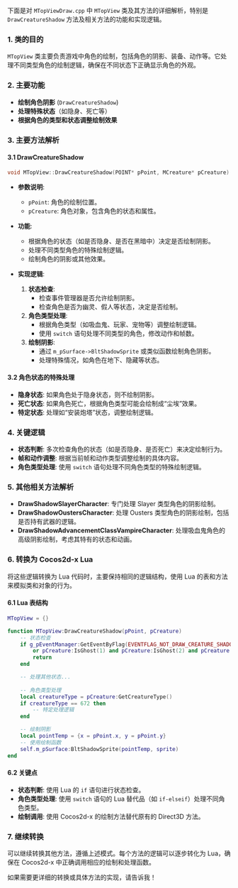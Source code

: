 下面是对 `MTopViewDraw.cpp` 中 `MTopView` 类及其方法的详细解析，特别是 `DrawCreatureShadow` 方法及相关方法的功能和实现逻辑。

### 1. 类的目的
`MTopView` 类主要负责游戏中角色的绘制，包括角色的阴影、装备、动作等。它处理不同类型角色的绘制逻辑，确保在不同状态下正确显示角色的外观。

### 2. 主要功能
- **绘制角色阴影** (`DrawCreatureShadow`)
- **处理特殊状态**（如隐身、死亡等）
- **根据角色的类型和状态调整绘制效果**

### 3. 主要方法解析

#### 3.1 DrawCreatureShadow
```cpp
void MTopView::DrawCreatureShadow(POINT* pPoint, MCreature* pCreature)
```
- **参数说明**:
  - `pPoint`: 角色的绘制位置。
  - `pCreature`: 角色对象，包含角色的状态和属性。

- **功能**:
  - 根据角色的状态（如是否隐身、是否在黑暗中）决定是否绘制阴影。
  - 处理不同类型角色的特殊绘制逻辑。
  - 绘制角色的阴影或其他效果。

- **实现逻辑**:
  1. **状态检查**:
     - 检查事件管理器是否允许绘制阴影。
     - 检查角色是否为幽灵、假人等状态，决定是否绘制。
  2. **角色类型处理**:
     - 根据角色类型（如吸血鬼、玩家、宠物等）调整绘制逻辑。
     - 使用 `switch` 语句处理不同类型的角色，修改动作和帧数。
  3. **绘制阴影**:
     - 通过 `m_pSurface->BltShadowSprite` 或类似函数绘制角色阴影。
     - 处理特殊情况，如角色在地下、隐藏等状态。

#### 3.2 角色状态的特殊处理
- **隐身状态**: 如果角色处于隐身状态，则不绘制阴影。
- **死亡状态**: 如果角色死亡，根据角色类型可能会绘制成“尘埃”效果。
- **特定状态**: 处理如“安装炮塔”状态，调整绘制逻辑。

### 4. 关键逻辑
- **状态判断**: 多次检查角色的状态（如是否隐身、是否死亡）来决定绘制行为。
- **帧和动作调整**: 根据当前帧和动作类型调整绘制的具体内容。
- **角色类型处理**: 使用 `switch` 语句处理不同角色类型的特殊绘制逻辑。

### 5. 其他相关方法解析
- **DrawShadowSlayerCharacter**: 专门处理 Slayer 类型角色的阴影绘制。
- **DrawShadowOustersCharacter**: 处理 Ousters 类型角色的阴影绘制，包括是否持有武器的逻辑。
- **DrawShadowAdvancementClassVampireCharacter**: 处理吸血鬼角色的高级阴影绘制，考虑其特有的状态和动画。

### 6. 转换为 Cocos2d-x Lua
将这些逻辑转换为 Lua 代码时，主要保持相同的逻辑结构，使用 Lua 的表和方法来模拟类和对象的行为。

#### 6.1 Lua 表结构
```lua
MTopView = {}

function MTopView:DrawCreatureShadow(pPoint, pCreature)
    -- 状态检查
    if g_pEventManager:GetEventByFlag(EVENTFLAG_NOT_DRAW_CREATURE_SHADOW)
        or pCreature:IsGhost(1) and pCreature:IsGhost(2) and pCreature:IsGhost(4) then
        return
    end

    -- 处理其他状态...
    
    -- 角色类型处理
    local creatureType = pCreature:GetCreatureType()
    if creatureType == 672 then
        -- 特定处理逻辑
    end

    -- 绘制阴影
    local pointTemp = {x = pPoint.x, y = pPoint.y}
    -- 使用绘制函数
    self.m_pSurface:BltShadowSprite(pointTemp, sprite)
end
```

#### 6.2 关键点
- **状态判断**: 使用 Lua 的 `if` 语句进行状态检查。
- **角色类型处理**: 使用 `switch` 语句的 Lua 替代品（如 `if-elseif`）处理不同角色类型。
- **绘制调用**: 使用 Cocos2d-x 的绘制方法替代原有的 Direct3D 方法。

### 7. 继续转换
可以继续转换其他方法，遵循上述模式。每个方法的逻辑可以逐步转化为 Lua，确保在 Cocos2d-x 中正确调用相应的绘制和处理函数。

如果需要更详细的转换或具体方法的实现，请告诉我！